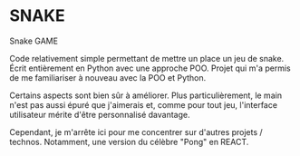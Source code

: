# SNAKE
Snake GAME

Code relativement simple permettant de mettre un place un jeu de snake. Écrit entièrement en Python avec une approche POO.
Projet qui m'a permis de me familiariser à nouveau avec la POO et Python.

Certains aspects sont bien sûr à améliorer. Plus particulièrement, le main n'est pas aussi épuré que j'aimerais et, comme pour tout jeu, l'interface utilisateur mérite d'être personnalisé davantage. 

Cependant, je m'arrête ici pour me concentrer sur d'autres projets / technos. Notamment, une version du célèbre "Pong" en REACT. 
